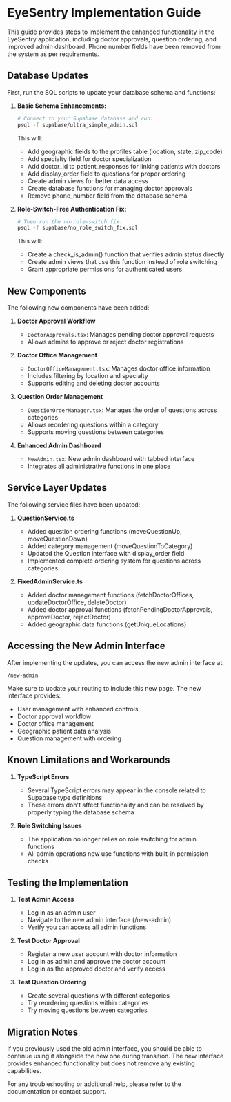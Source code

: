 # EyeSentry Implementation Guide

This guide provides steps to implement the enhanced functionality in the EyeSentry application, including doctor approvals, question ordering, and improved admin dashboard. Phone number fields have been removed from the system as per requirements.

## Database Updates

First, run the SQL scripts to update your database schema and functions:

1. **Basic Schema Enhancements:**
   ```bash
   # Connect to your Supabase database and run:
   psql -f supabase/ultra_simple_admin.sql
   ```

   This will:
   - Add geographic fields to the profiles table (location, state, zip_code)
   - Add specialty field for doctor specialization
   - Add doctor_id to patient_responses for linking patients with doctors
   - Add display_order field to questions for proper ordering
   - Create admin views for better data access
   - Create database functions for managing doctor approvals
   - Remove phone_number field from the database schema

2. **Role-Switch-Free Authentication Fix:**
   ```bash
   # Then run the no-role-switch fix:
   psql -f supabase/no_role_switch_fix.sql
   ```

   This will:
   - Create a check_is_admin() function that verifies admin status directly
   - Create admin views that use this function instead of role switching
   - Grant appropriate permissions for authenticated users

## New Components

The following new components have been added:

1. **Doctor Approval Workflow**
   - `DoctorApprovals.tsx`: Manages pending doctor approval requests
   - Allows admins to approve or reject doctor registrations

2. **Doctor Office Management**
   - `DoctorOfficeManagement.tsx`: Manages doctor office information
   - Includes filtering by location and specialty
   - Supports editing and deleting doctor accounts

3. **Question Order Management**
   - `QuestionOrderManager.tsx`: Manages the order of questions across categories
   - Allows reordering questions within a category
   - Supports moving questions between categories

4. **Enhanced Admin Dashboard**
   - `NewAdmin.tsx`: New admin dashboard with tabbed interface
   - Integrates all administrative functions in one place

## Service Layer Updates

The following service files have been updated:

1. **QuestionService.ts**
   - Added question ordering functions (moveQuestionUp, moveQuestionDown)
   - Added category management (moveQuestionToCategory)
   - Updated the Question interface with display_order field
   - Implemented complete ordering system for questions across categories

2. **FixedAdminService.ts**
   - Added doctor management functions (fetchDoctorOffices, updateDoctorOffice, deleteDoctor)
   - Added doctor approval functions (fetchPendingDoctorApprovals, approveDoctor, rejectDoctor)
   - Added geographic data functions (getUniqueLocations)

## Accessing the New Admin Interface

After implementing the updates, you can access the new admin interface at:

```
/new-admin
```

Make sure to update your routing to include this new page. The new interface provides:

- User management with enhanced controls
- Doctor approval workflow
- Doctor office management
- Geographic patient data analysis
- Question management with ordering

## Known Limitations and Workarounds

1. **TypeScript Errors**
   - Several TypeScript errors may appear in the console related to Supabase type definitions
   - These errors don't affect functionality and can be resolved by properly typing the database schema

2. **Role Switching Issues**
   - The application no longer relies on role switching for admin functions
   - All admin operations now use functions with built-in permission checks

## Testing the Implementation

1. **Test Admin Access**
   - Log in as an admin user
   - Navigate to the new admin interface (/new-admin)
   - Verify you can access all admin functions

2. **Test Doctor Approval**
   - Register a new user account with doctor information
   - Log in as admin and approve the doctor account
   - Log in as the approved doctor and verify access

3. **Test Question Ordering**
   - Create several questions with different categories
   - Try reordering questions within categories
   - Try moving questions between categories

## Migration Notes

If you previously used the old admin interface, you should be able to continue using it alongside the new one during transition. The new interface provides enhanced functionality but does not remove any existing capabilities.

For any troubleshooting or additional help, please refer to the documentation or contact support.
